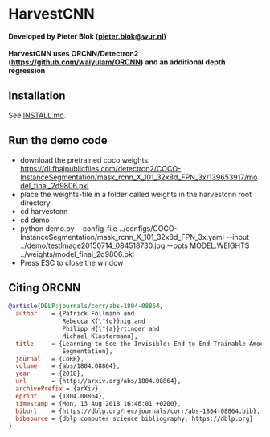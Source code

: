# HarvestCNN 
**Developed by Pieter Blok (pieter.blok@wur.nl)**
<br/>
<br/>
**HarvestCNN uses ORCNN/Detectron2 (https://github.com/waiyulam/ORCNN) and an additional depth regression**


## Installation

See [INSTALL.md](INSTALL.md).


## Run the demo code

- download the pretrained coco weights: 
https://dl.fbaipublicfiles.com/detectron2/COCO-InstanceSegmentation/mask_rcnn_X_101_32x8d_FPN_3x/139653917/model_final_2d9806.pkl
- place the weights-file in a folder called weights in the harvestcnn root directory
- cd harvestcnn
- cd demo
- python demo.py --config-file ../configs/COCO-InstanceSegmentation/mask_rcnn_X_101_32x8d_FPN_3x.yaml --input ../demo/testImage20150714_084518730.jpg --opts MODEL.WEIGHTS ../weights/model_final_2d9806.pkl
- Press ESC to close the window


## Citing ORCNN

```BibTeX
@article{DBLP:journals/corr/abs-1804-08864,
  author    = {Patrick Follmann and
               Rebecca K{\"{o}}nig and
               Philipp H{\"{a}}rtinger and
               Michael Klostermann},
  title     = {Learning to See the Invisible: End-to-End Trainable Amodal Instance
               Segmentation},
  journal   = {CoRR},
  volume    = {abs/1804.08864},
  year      = {2018},
  url       = {http://arxiv.org/abs/1804.08864},
  archivePrefix = {arXiv},
  eprint    = {1804.08864},
  timestamp = {Mon, 13 Aug 2018 16:46:01 +0200},
  biburl    = {https://dblp.org/rec/journals/corr/abs-1804-08864.bib},
  bibsource = {dblp computer science bibliography, https://dblp.org}
}
```
